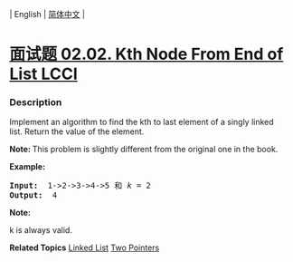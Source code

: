 | English | [简体中文](README.md) |

# [面试题 02.02. Kth Node From End of List LCCI](https://leetcode-cn.com/problems/kth-node-from-end-of-list-lcci)
 ### Description
<p>Implement an algorithm to find the kth to last element of a singly linked list.&nbsp;Return the value of the element.</p>

<p><strong>Note: </strong>This problem is slightly different from the original one in the book.</p>

<p><strong>Example: </strong></p>

<pre>
<strong>Input: </strong> 1-&gt;2-&gt;3-&gt;4-&gt;5 和 <em>k</em> = 2
<strong>Output:  </strong>4</pre>

<p><strong>Note: </strong></p>

<p>k is always valid.</p>

**Related Topics**  [Linked List](https://leetcode-cn.com/tag/linked-list) [Two Pointers](https://leetcode-cn.com/tag/two-pointers) 